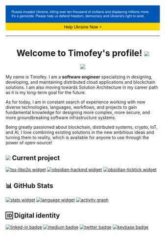 [![SWUbanner](https://raw.githubusercontent.com/vshymanskyy/StandWithUkraine/main/banner2-direct.svg)](https://vshymanskyy.github.io/StandWithUkraine/)

---

<h1 align="center">
  Welcome to Timofey's profile!
  <img src="https://media.giphy.com/media/hvRJCLFzcasrR4ia7z/giphy.gif" width="28">
</h1>

<p align="center">
  <a href="https://git.io/typing-svg">
    <img src="https://readme-typing-svg.herokuapp.com?lines=Blockchain%20R%26D%20and%20Protocol%20Engineer;5%2B+years+of+diverse+coding+experience;Web,+mobile,+IoT,+embedded,+and+ML;Passionate+about+creating+new+things!&font=cascadia+code&color=04AFD3&center=true&width=450&height=45">
  </a>
</p>

My name is Timofey. 
I am a **software engineer** specializing in designing, developing, and maintaining distributed cloud applications and blockchain solutions.
I am also moving towards Solution Architecture in my career path as it is my long-term goal for the future. 

As for today, I am in constant search of experience working with new diverse technologies, languages, workflows,
and projects to gain fundamental knowledge for designing more complex, more secure, and more groundbreaking software infrastructure systems.

Being greatly passioned about blockchain, distributed systems, crypto, IoT, and AI, I love combining existing solutions
in the new ambitious ideas and turning them to reality, which is available for anyone to use through the power of open-source!

## <img src="https://github.com/timoth-y/timoth-y/blob/master/assets/coding.gif?raw=true" width="35px"> Current project

[![tss-libp2p widget]](https://github.com/timoth-y/tss-libp2p)
[![obsidian-hackmd widget]](https://github.com/timoth-y/obsidian-hackmd)
[![obsidian-ticktick widget]](https://github.com/timoth-y/obsidian-ticktick)

[tss-libp2p widget]: https://github-readme-stats.vercel.app/api/pin/?username=timoth-y&repo=tss-libp2p&title_color=C9D1D9&text_color=c9cacc&icon_color=04AFD3&bg_color=121820&hide_border=true
[obsidian-hackmd widget]: https://github-readme-stats.vercel.app/api/pin/?username=timoth-y&repo=obsidian-hackmd&title_color=C9D1D9&text_color=c9cacc&icon_color=04AFD3&bg_color=121820&hide_border=true
[obsidian-ticktick widget]: https://github-readme-stats.vercel.app/api/pin/?username=timoth-y&repo=obsidian-ticktick&title_color=C9D1D9&text_color=c9cacc&icon_color=04AFD3&bg_color=121820&hide_border=true

<!-- 
## 🛠 Technologies and tools

### 👨‍💻 Programming languages

[![go badge]](https://github.com/search?q=user%3Atimoth-y+is%3Arepo+language%3Ago+fork%3Atrue&type=repositories)
[![rust badge]](https://github.com/search?q=user%3Atimoth-y+is%3Arepo+language%3Arust+fork%3Atrue&type=repositories)
[![python badge]](https://github.com/search?q=user%3Atimoth-y+is%3Arepo+language%3Apython+fork%3Atrue&type=repositories)
[![c# badge]](https://github.com/search?q=user%3Atimoth-y+is%3Arepo+language%3Acsharp+fork%3Atrue&type=repositories)
[![dart badge]](https://github.com/search?q=user%3Atimoth-y+is%3Arepo+language%3Adart+fork%3Atrue&type=repositories)
[![javascript badge]](https://github.com/search?q=user%3Atimoth-y+extension%3Ajs&type=Code)

[go badge]: https://img.shields.io/badge/Golang-00ADD8?style=flat-square&logo=go&logoColor=white
[rust badge]: https://img.shields.io/badge/Rust-DEA584?style=flat-square&logo=rust&logoColor=black
[c# badge]: https://img.shields.io/badge/C%23-178600?style=flat-square&logo=c-sharp&logoColor=white
[python badge]: https://img.shields.io/badge/Python-3572A5?style=flat-square&logo=python&logoColor=white
[dart badge]: https://img.shields.io/badge/Dart-00B4AB?style=flat-square&logo=dart&logoColor=white
[javascript badge]: https://img.shields.io/badge/JavaScript-EDD72A?style=flat-square&logo=javascript&logoColor=black

### 🧰 Frameworks and packages

[![substrate badge]](https://substrate.io)
[![hlf badge]](https://www.hyperledger.org/use/fabric)
[![flutter badge]](https://flutter.dev)
[![aspnet badge]](https://dotnet.microsoft.com/apps/aspnet)
[![pytorch badge]](https://pytorch.org)
[![pandas badge]](https://pandas.pydata.org)
[![react badge]](https://reactjs.org)

[substrate badge]: https://img.shields.io/badge/Substrate_-282828?style=flat-square&logo=Parity%20Substrate&logoColor=white
[hlf badge]: https://img.shields.io/badge/Hyperledger%20Fabric-373A36?style=flat-square&logo=hyperledger&logoColor=white
[aspnet badge]: https://img.shields.io/badge/ASP.NET-572C86?style=flat-square&logo=.net&logoColor=white
[flutter badge]: https://img.shields.io/badge/Flutter-1489FD?style=flat-square&logo=flutter&logoColor=white
[pandas badge]: https://img.shields.io/badge/Pandas-130654?style=flat-square&logo=pandas&logoColor=white
[pytorch badge]: https://img.shields.io/badge/PyTorch-EE4C2C?style=flat-square&logo=pytorch&logoColor=white
[react badge]: https://img.shields.io/badge/React-61DAFB?style=flat-square&logo=react&logoColor=black


### 💻 Tools and software

[![obsidian badge]](https://obsidian.md)
[![photoshop badge]]()
[![fusion360 badge]]()
[![unity badge]]()

[obsidian badge]: https://img.shields.io/badge/Obsidian-483699?style=flat-square&logo=obsidian&logoColor=white
[photoshop badge]: https://img.shields.io/badge/Adobe%20Photoshop-308CFF?style=flat-square&logo=adobe%20photoshop&logoColor=white
[fusion360 badge]: https://img.shields.io/badge/Autodesk%20Fusion%20360-DF9043?style=flat-square&logo=autodesk&logoColor=white
[unity badge]: https://img.shields.io/badge/Unity-000000?style=flat-square&logo=unity&logoColor=white
 -->

## 📊 GitHub Stats

[![stats widget]][timothy-user]
[![language widget]][timothy-user]
[![activity graph]][timothy-user]

<!-- https://github.com/ashutosh00710/github-readme-activity-graph -->

[timothy-user]: https://github.com/timoth-y/timoth-y

[stats widget]: https://github-readme-stats.vercel.app/api?username=timoth-y&hide=issues&show_icons=true&line_height=25&count_private=true&title_color=C9D1D9&text_color=c9cacc&icon_color=04AFD3&bg_color=121820&hide_border=true&custom_title=Timothy's%20GitHub%20Stats
[language widget]: https://github-readme-stats.vercel.app/api/top-langs/?username=timoth-y&langs_count=6&hide=css,html,less&line_height=25&title_color=C9D1D9&text_color=c9cacc&icon_color=04AFD3&bg_color=121820&count_private=true&hide_border=true&layout=compact&card_width=265
[activity graph]: https://activity-graph.herokuapp.com/graph?username=timoth-y&bg_color=0D1117&title_color=C9D1D9&color=c9cacc&line=04AFD3&point=04AFD3&hide_border=true&custom_title=Timothy's%20Contribution%20Graph


## 🆔 Digital identity

[![linked-in badge]][linked-in]
[![medium badge]][medium]
[![twitter badge]][twitter]
[![keybase badge]][keybase]

[linked-in]: https://www.linkedin.com/in/timoth-y
[medium]: https://medium.com/@timoth-y
[telegram]: https://t.me/timoth-y
[twitter]: https://twitter.com/timoth_io
[keybase]: https://keybase.io/ethotim

[linked-in badge]: https://img.shields.io/badge/linkedin-0A66C2?&style=for-the-badge&logo=linkedin&logoColor=white
[medium badge]: https://img.shields.io/badge/medium-000000?&style=for-the-badge&logo=medium&logoColor=white
[telegram badge]: https://img.shields.io/badge/Telegram-26A5E4?&style=for-the-badge&logo=telegram&logoColor=white
[twitter badge]: https://img.shields.io/badge/Twitter-1DA1F2?&style=for-the-badge&logo=twitter&logoColor=white
[keybase badge]: https://img.shields.io/badge/Keybase-3663ea?&style=for-the-badge&logo=keybase&logoColor=white

